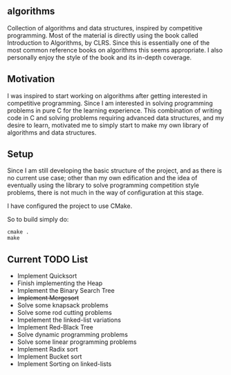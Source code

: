 ## algorithms
Collection of algorithms and data structures, inspired by competitive programming. Most of the material is directly using the book called Introduction to Algorithms, by CLRS. Since this is essentially one of the
most common reference books on algorithms this seems appropriate. I also personally enjoy the style of the book and its in-depth coverage.

## Motivation
I was inspired to start working on algorithms after getting
interested in competitive programming. Since I am interested in
solving programming problems in pure C for the learning experience.
This combination of writing code in C and solving problems requiring
advanced data structures, and my desire to learn, motivated me to
simply start to make my own library of algorithms and data structures.

## Setup
Since I am still developing the basic structure of the project, and as
there is no current use case; other than my own edification and the idea
of eventually using the library to solve programming competition style
problems, there is not much in the way of configuration at this stage.

I have configured the project to use CMake.

So to build simply do:

```
cmake .
make
```

## Current TODO List

* Implement Quicksort
* Finish implementing the Heap
* Implement the Binary Search Tree
* ~~Implement Mergesort~~
* Solve some knapsack problems
* Solve some rod cutting problems
* Impelement the linked-list variations
* Implement Red-Black Tree
* Solve dynamic programming problems
* Solve some linear programming problems
* Implement Radix sort
* Implement Bucket sort
* Implement Sorting on linked-lists
